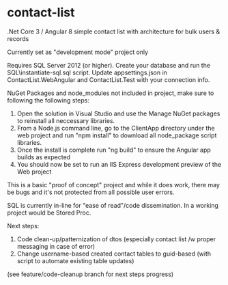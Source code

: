 # contact-list
.Net Core 3 / Angular 8 simple contact list with architecture for bulk users &amp; records

Currently set as "development mode" project only

Requires SQL Server 2012 (or higher). Create your database and run the SQL\instantiate-sql.sql script.
Update appsettings.json in ContactList.WebAngular and ContactList.Test with your connection info.

NuGet Packages and node_modules not included in project, make sure to following the following steps:

1. Open the solution in Visual Studio and use the Manage NuGet packages to reinstall all neccessary libraries.
2. From a Node.js command line, go to the ClientApp directory under the web project and run "npm install" to download all node_package script libraries.
2. Once the install is complete run "ng build" to ensure the Angular app builds as expected
3. You should now be set to run an IIS Express development preview of the Web project

This is a basic "proof of concept" project and while it does work, there may be bugs and it's not protected from all possible user errors.

SQL is currently in-line for "ease of read"/code dissemination. In a working project would be Stored Proc.

Next steps:
1. Code clean-up/patternization of dtos (especially contact list /w proper messaging in case of error)
2. Change username-based created contact tables to guid-based (with script to automate existing table updates)

(see feature/code-cleanup branch for next steps progress)

